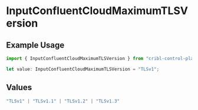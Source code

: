 # InputConfluentCloudMaximumTLSVersion

## Example Usage

```typescript
import { InputConfluentCloudMaximumTLSVersion } from "cribl-control-plane/models";

let value: InputConfluentCloudMaximumTLSVersion = "TLSv1";
```

## Values

```typescript
"TLSv1" | "TLSv1.1" | "TLSv1.2" | "TLSv1.3"
```